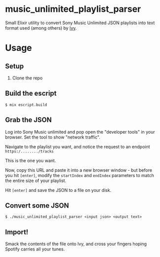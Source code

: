 # music_unlimited_playlist_parser
Small Elixir utility to convert Sony Music Unlimited JSON playlists into text format used (among others) by [Ivy](http://www.ivyishere.org/ivy).

# Usage
## Setup
1. Clone the repo

## Build the escript

    $ mix escript.build

## Grab the JSON

Log into Sony Music unlimited and pop open the "developer tools" in your browser.
Set the tool to show "network traffic".

Navigate to the playlist you want, and notice the request to an endpoint ```https:/......../tracks```

This is the one you want.

Now, copy this URL and paste it into a new browser window - but before you hit ```[enter]```, modify the ```startIndex``` and ```endIndex``` parameters to match the entire size of your playlist.

Hit ```[enter]``` and save the JSON to a file on your disk.

## Convert some JSON

    $ ./music_unlimited_playlist_parser <input json> <output text>

## Import!

Smack the contents of the file onto Ivy, and cross your fingers hoping Spotify carries all your tunes.
